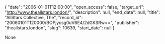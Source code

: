 {
  "date": "2006-01-01T12:00:00", 
  "open_access": false, 
  "target_url": "http://www.theallstars.london/", 
  "description": null, 
  "end_date": null, 
  "title": "AllStars Collective, The", 
  "record_id": "20060101T120000/BOPjycsg0uV6E4/2dGKSRw==", 
  "publisher": "theallstars.london", 
  "slug": 10639, 
  "start_date": null
}

None